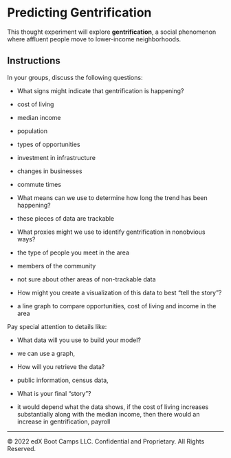 # Predicting Gentrification

This thought experiment will explore **gentrification**, a social phenomenon where affluent people move to lower-income neighborhoods.

## Instructions

In your groups, discuss the following questions:

* What signs might indicate that gentrification is happening?
*   cost of living
*   median income
*   population
*   types of opportunities
*   investment in infrastructure
*   changes in businesses
*   commute times

* What means can we use to determine how long the trend has been happening?
*   these pieces of data are trackable

* What proxies might we use to identify gentrification in nonobvious ways?
*   the type of people you meet in the area
*   members of the community
*   not sure about other areas of non-trackable data

* How might you create a visualization of this data to best “tell the story”?
*   a line graph to compare opportunities, cost of living and income in the area

Pay special attention to details like:

* What data will you use to build your model?
*   we can use a graph, 

* How will you retrieve the data?
*   public information, census data, 

* What is your final “story”?
*   it would depend what the data shows, if the cost of living increases substantially along with the median income, then there would an increase in gentrification, payroll

---

© 2022 edX Boot Camps LLC. Confidential and Proprietary. All Rights Reserved.
